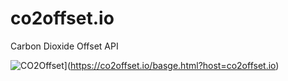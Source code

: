 # co2offset.io
Carbon Dioxide Offset API

![CO2Offset](https://api.corrently.io/v2.0/ghgmanage/statusimg?host=co2offset.io&svg=1)](https://co2offset.io/basge.html?host=co2offset.io)
